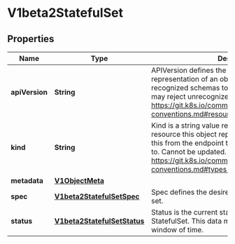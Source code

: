 
# V1beta2StatefulSet

## Properties
Name | Type | Description | Notes
------------ | ------------- | ------------- | -------------
**apiVersion** | **String** | APIVersion defines the versioned schema of this representation of an object. Servers should convert recognized schemas to the latest internal value, and may reject unrecognized values. More info: https://git.k8s.io/community/contributors/devel/api-conventions.md#resources |  [optional]
**kind** | **String** | Kind is a string value representing the REST resource this object represents. Servers may infer this from the endpoint the client submits requests to. Cannot be updated. In CamelCase. More info: https://git.k8s.io/community/contributors/devel/api-conventions.md#types-kinds |  [optional]
**metadata** | [**V1ObjectMeta**](V1ObjectMeta.md) |  |  [optional]
**spec** | [**V1beta2StatefulSetSpec**](V1beta2StatefulSetSpec.md) | Spec defines the desired identities of pods in this set. |  [optional]
**status** | [**V1beta2StatefulSetStatus**](V1beta2StatefulSetStatus.md) | Status is the current status of Pods in this StatefulSet. This data may be out of date by some window of time. |  [optional]




